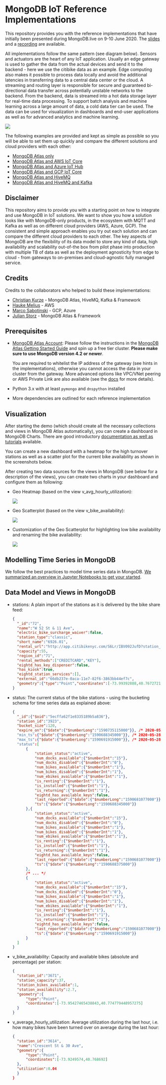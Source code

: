 # MongoDB IoT Reference Implementations

This repository provides you with the reference implementations that have initially been presented during MongoDB.live on 9-10 June 2020. The [slides](https://www.slideshare.net/ChristianKurze01/mongodblive-2020-scalable-iot-projects-with-mongodb-gaining-value-from-iot-digital-twins) and a [recording](https://www.youtube.com/watch?v=8DmKum_Uhcg) are available.

All implementations follow the same pattern (see diagram below). Sensors and actuators are the heart of any IoT application. Usually an edge gateway is used to gather the data from the actual devices and send it to the backend - here we use the citibike data as an example. Edge computing also makes it possible to process data locally and avoid the additional latencies in transferring data to a central data center or the cloud. A streaming and routing layer is responsible for secure and guaranteed bi-directional data transfer across potentially unstable networks to the backend. From the backend, data is streamed into a hot data storage layer for real-time data processing. To support batch analysis and machine learning across a large amount of data, a cold data tier can be used. The data can be used for visualization in dashboards and end-user applications as well as for advanced analytics and machine learning.

![](images/overview_implementations.png)

The following examples are provided and kept as simple as possible so you will be able to set them up quickly and compare the different solutions and cloud providers with each other:

- [MongoDB Atlas only](mongodb-atlas)
- [MongoDB Atlas and AWS IoT Core](mongodb-aws)
- [MongoDB Atlas and Azure IoT Hub](mongodb-azure)
- [MongoDB Atlas and GCP IoT Core](mongodb-gcp)
- [MongoDB Atlas and HiveMQ](mongodb-hivemq)
- [MongoDB Atlas and HiveMQ and Kafka](mongodb-hivemq-kafka)

## Disclaimer
This repository aims to provide you with a starting point on how to integrate and use MongoDB in IoT solutions. We want to show you how a solution looks like with MongoDB-only products, in the ecosystem with MQTT and Kafka as well as on different cloud providers (AWS, Azure, GCP). The  consistent and simple approach enables you try out each solution and can compare the different cloud providers to each other. The key aspects of MongoDB are the flexibility of its data model to store any kind of data, high availability and scalability out-of-the box from pilot phase into production with multiple TB of data as well as the deployment agnosticity from edge to cloud - from gateways to on-premises and cloud-agnostic fully managed service. 

## Credits
Credits to the collaborators who helped to build these implementations:
* [Christian Kurze](https://github.com/ckurze) - MongoDB Atlas, HiveMQ, Kafka & Framework
* [Hauke Melius](https://github.com/hmelius2204) - AWS
* [Marco Sabotinski](https://github.com/marcosabotinski) - GCP, Azure
* [Julian Storz](https://github.com/JSdotPY) - MongoDB Atlas & Framework

## Prerequisites

- [MongoDB Atlas Account](https://account.mongodb.com/account/login): Please follow the instructions in the [MongoDB Atlas Getting Started Guide](https://docs.atlas.mongodb.com/getting-started/) and spin up a free tier cluster. **Please make sure to use MongoDB version 4.2 or newer**. 

  You are required to whitelist the IP address of the gateway (see hints in the implementations), otherwise you cannot access the data in your cluster from the gateway. More advanced options like VPC/VNet peering or AWS Private Link are also available (see the [docs](https://docs.atlas.mongodb.com/setup-cluster-security/) for more details).
- Python 3.x with at least `pymongo` and `dnspython` installed
- More dependencies are outlined for each reference implementation

## Visualization
After starting the demo (which should create all the necessary collections and views in MongoDB Atlas automatically), you can create a dashboard in MongoDB Charts. There are good introductory [documentation as well as tutorials](https://docs.mongodb.com/charts/master/) available.

You can create a new dashboard with a heatmap for the high turnover stations as well as a scatter plot for the current bike availability as shown in the screenshots below.

After creating two data sources for the views in MongoDB (see below for a description of the views), you can create two charts in your dashboard and configure them as following:

- Geo Heatmap (based on the view v_avg_hourly_utilization): 

  ![](images/geo_heatmap_chart.png)

- Geo Scatterplot (based on the view v_bike_availability): 

  ![](images/geo_scatter_chart.png)

- Customization of the Geo Scatterplot for highlighting low bike availability and renaming the bike availability:

  ![](images/geo_scatter_chart_customization.png)

## Modelling Time Series in MongoDB
We follow the best practices to model time series data in MongoDB. [We summarized an overview in Jupyter Notebooks to get your started](./mongodb-timeseries/README.md).

## Data Model and Views in MongoDB
- stations: A plain import of the stations as it is delivered by the bike share feed:
  ```json
  {
  	"_id":"72",
  	"name":"W 52 St & 11 Ave",
  	"electric_bike_surcharge_waiver":false,
  	"station_type":"classic",
  	"short_name":"6926.01",
  	"rental_url":"http://app.citibikenyc.com/S6Lr/IBV092JufD?station_id=72",
  	"capacity":55,
  	"region_id":"71",
  	"rental_methods":["CREDITCARD","KEY"],
  	"eightd_has_key_dispenser":false,
  	"has_kiosk":true,
  	"eightd_station_services":[],
  	"external_id":"66db237e-0aca-11e7-82f6-3863bb44ef7c",
  	"geometry":{"type":"Point","coordinates":[-73.99392888,40.76727216]}
  }
  ```
- status: The current status of the bike stations - using the bucketing schema for time series data as explained above:
  ```json
  {
  	"_id":{"$oid":"5ecffa62f1e8335189b5a836"},
  	"station_id":"3923",
  	"bucket_size":120,
  	"expire_on":{"$date":{"$numberLong":"1590735115000"}}, /* 2020-05-29T06:51:55.000+00:00 */
  	"min_ts":{"$date":{"$numberLong":"1590688345000"}}, /* 2020-05-28T17:52:25.000+00:00 */
  	"max_ts":{"$date":{"$numberLong":"1590691915000"}}, /* 2020-05-28T18:51:55.000+00:00 */
  	"status":[
  		{
  			"station_status":"active",
  			"num_docks_available":{"$numberInt":"15"},
  			"num_docks_disabled":{"$numberInt":"0"},
  			"num_bikes_available":{"$numberInt":"1"},
  			"num_bikes_disabled":{"$numberInt":"1"},
  			"num_ebikes_available":{"$numberInt":"1"},
  			"is_renting":{"$numberInt":"1"},
  			"is_installed":{"$numberInt":"1"},
  			"is_returning":{"$numberInt":"1"},
  			"eightd_has_available_keys":false,
  			"last_reported":{"$date":{"$numberLong":"1590681077000"}},
  			"ts":{"$date":{"$numberLong":"1590688345000"}}
  		},{
  			"station_status":"active",
  			"num_docks_available":{"$numberInt":"15"},
  			"num_docks_disabled":{"$numberInt":"0"},
  			"num_bikes_available":{"$numberInt":"1"},
  			"num_bikes_disabled":{"$numberInt":"1"},
  			"num_ebikes_available":{"$numberInt":"1"},
  			"is_renting":{"$numberInt":"1"},
  			"is_installed":{"$numberInt":"1"},
  			"is_returning":{"$numberInt":"1"},
  			"eightd_has_available_keys":false,
  			"last_reported":{"$date":{"$numberLong":"1590681077000"}},
  			"ts":{"$date":{"$numberLong":"1590688375000"}}
  		},
  		/* ... */
  		{
  			"station_status":"active",
  			"num_docks_available":{"$numberInt":"15"},
  			"num_docks_disabled":{"$numberInt":"0"},
  			"num_bikes_available":{"$numberInt":"1"},
  			"num_bikes_disabled":{"$numberInt":"1"},
  			"num_ebikes_available":{"$numberInt":"1"},
  			"is_renting":{"$numberInt":"1"},
  			"is_installed":{"$numberInt":"1"},
  			"is_returning":{"$numberInt":"1"},
  			"eightd_has_available_keys":false,
  			"last_reported":{"$date":{"$numberLong":"1590681077000"}},
  			"ts":{"$date":{"$numberLong":"1590691915000"}}
  		}
  	]
  }
  ```
- v_bike_availability: Capacity and available bikes (absolute and percentage) per station:
  ```json
  {
  	"station_id":"3671",
  	"station_capacity":37,
  	"station_bikes_available":1,
  	"station_availability":2.7,
  	"geometry":{
  		"type":"Point",
  		"coordinates":[-73.95427465438843,40.774779448957275]
  	}
  }
  ```
- v_average_hourly_utilization: Average utilization during the last hour, i.e. how many bikes have been turned over on average during the last hour:
  ```json
  {
  	"station_id":"3614",
  	"name":"Crescent St & 30 Ave",
  	"geometry":{
  		"type":"Point",
  		"coordinates":[-73.9249574,40.768692]
  	},
  	"utilization":0.04
  	}
  }
  ```
